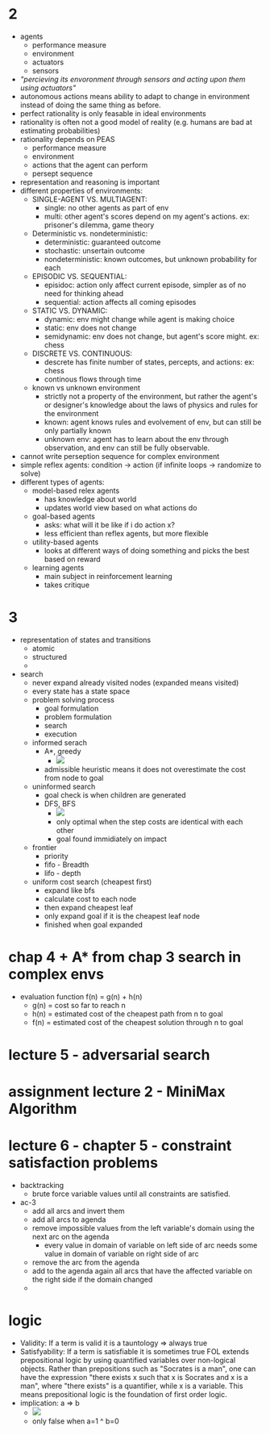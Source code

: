 
# 2
- agents
    - performance measure
    - environment
    - actuators
    - sensors
- *"percieving its envoronment through sensors and acting upon them using actuators"*
- autonomous actions means ability to adapt to change in environment instead of doing the same thing as before.
- perfect rationality is only feasable in ideal environments
- rationality is often not a good model of reality (e.g. humans are bad at estimating probabilities)
- rationality depends on PEAS
    - performance measure
    - environment
    - actions that the agent can perform
    - persept sequence
- representation and reasoning is important
- different properties of environments:
    - SINGLE-AGENT VS. MULTIAGENT:
        - single: no other agents as part of env
        - multi: other agent's scores depend on my agent's actions. ex: prisoner's dilemma, game theory
    - Deterministic vs. nondeterministic:
        - deterministic: guaranteed outcome
        - stochastic: unsertain outcome
        - nondeterministic: known outcomes, but unknown probability for each
    - EPISODIC VS. SEQUENTIAL:
        - episidoc: action only affect current episode, simpler as of no need for thinking ahead
        - sequential: action affects all coming episodes 
    - STATIC VS. DYNAMIC:
        - dynamic: env might change while agent is making choice
        - static: env does not change
        - semidynamic: env does not change, but agent's score might. ex: chess
    - DISCRETE VS. CONTINUOUS:
        - descrete has finite number of states, percepts, and actions: ex: chess
        - continous flows through time
    - known vs unknown environment
        - strictly not a property of the environment, but rather the agent's or designer's knowledge about the laws of physics and rules for the environment
        - known: agent knows rules and evolvement of env, but can still be only partially known
        - unknown env: agent has to learn about the env through observation, and env can still be fully observable.
- cannot write perseption sequence for complex environment
- simple reflex agents: condition -> action (if infinite loops -> randomize to solve)
- different types of agents:
    - model-based relex agents
        - has knowledge about world
        - updates world view based on what actions do
    - goal-based agents
        - asks: what will it be like if i do action x?
        - less efficient than reflex agents, but more flexible
    - utility-based agents
        - looks at different ways of doing something and picks the best based on reward
    - learning agents
        - main subject in reinforcement learning
        - takes critique

# 3
- representation of states and transitions
    - atomic
    - structured
    - 
- search
    - never expand already visited nodes (expanded means visited)
    - every state has a state space
    - problem solving process
        - goal formulation
        - problem formulation
        - search 
        - execution
    - informed serach
        - A*, greedy
            - ![](./assets/Screenshot%20from%202022-08-08%2022-23-58.png)
        - admissible heuristic means it does not overestimate the cost from node to goal
    - uninformed search
        - goal check is when children are generated
        - DFS, BFS
            - ![](./assets/Screenshot%20from%202022-08-09%2022-19-45.png)
            - only optimal when the step costs are identical with each other
            - goal found immidiately on impact
    - frontier
        - priority
        - fifo - Breadth
        - lifo - depth
    - uniform cost search (cheapest first)
        - expand like bfs 
        - calculate cost to each node
        - then expand cheapest leaf
        - only expand goal if it is the cheapest leaf node
        - finished when goal expanded
        
    
# chap 4 + A* from chap 3 search in complex envs
- evaluation function f(n) = g(n) + h(n)
    - g(n) = cost so far to reach n
    - h(n) = estimated cost of the cheapest path from n to goal
    - f(n) = estimated cost of the cheapest solution through n to goal

# lecture 5 - adversarial search


# assignment lecture 2 - MiniMax Algorithm


# lecture 6 - chapter 5 - constraint satisfaction problems
- backtracking
    - brute force variable values until all constraints are satisfied.
- ac-3
    - add all arcs and invert them
    - add all arcs to agenda
    - remove impossible values from the left variable's domain using the next arc on the agenda
        - every value in domain of variable on left side of arc needs some value in domain of variable on right side of arc
    - remove the arc from the agenda
    - add to the agenda again all arcs that have the affected variable on the right side if the domain changed
    - 



# logic
- Validity:  If a term is valid it is a tauntology => always true
- Satisfyability: If a term is satisfiable it is sometimes true 
FOL extends prepositional logic by using quantified variables over non-logical objects. Rather than prepositions such as "Socrates is a man", one can have the expression "there exists x such that x  is Socrates and x is a man", where "there exists" is a quantifier, while x is a variable. This means prepositional logic is the foundation of first order logic.
- implication: a => b
    - ![](./artificial-practicing/Notes/Images/implication_table.png)
    - only false when a=1 ^ b=0